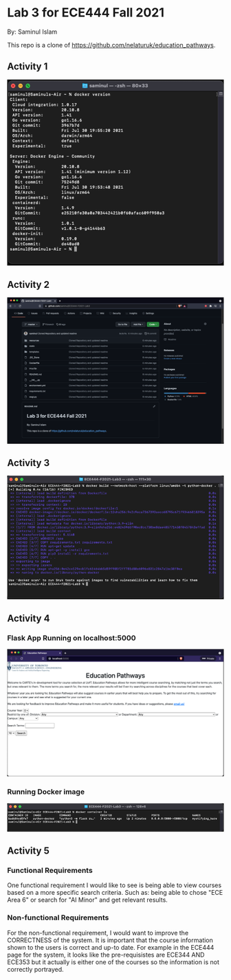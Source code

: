# Lab 3 for ECE444 Fall 2021


By: Saminul Islam


This   repo   is   a   clone   of https://github.com/nelaturuk/education_pathways.


## Activity 1


![](screenshots/Activity1.png)


## Activity 2


![](screenshots/Activity2.png)


## Activity 3


![](screenshots/Activity3.png)


## Activity 4


### Flask App Running on localhost:5000

![](screenshots/Activity4_1.png)


### Running Docker image

![](screenshots/Activity4_2.png)


## Activity 5


### Functional Requirements


One functional requirement I would like to see is being able to view courses based on a more specific search criteria. Such as: being able to chose "ECE Area 6" or search for "AI Minor" and get relevant results.


### Non-functional Requirements


For the non-functional requirement, I would want to improve the CORRECTNESS of the system. It is important that the course information shown to the users is correct and up-to date. For example in the ECE444 page for the system, it looks like the pre-requisistes are ECE344 AND ECE353 but it actually is either one of the courses so the information is not correctly portrayed.

